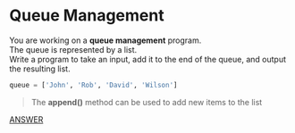 # Queue Management

You are working on a **queue management** program. </br>
The queue is represented by a list. </br>
Write a program to take an input, add it to the end of the queue, and output the resulting list.

```python
queue = ['John', 'Rob', 'David', 'Wilson']
```

> The **append()** method can be used to add new items to the list

[ANSWER]()
